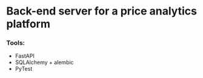 # Back-end server for a price analytics platform

### Tools:
* FastAPI
* SQLAlchemy + alembic
* PyTest
